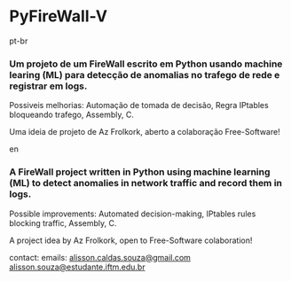 # PyFireWall-V

pt-br
### Um projeto de um FireWall escrito em Python usando machine learing (ML) para detecção de anomalias no trafego de rede e registrar em logs.

Possiveis melhorias:
  Automação de tomada de decisão,
    Regra IPtables bloqueando trafego,
  Assembly,
  C.

Uma ideia de projeto de Az Frolkork,
aberto a colaboração Free-Software!

en
### A FireWall project written in Python using machine learning (ML) to detect anomalies in network traffic and record them in logs.

Possible improvements:
  Automated decision-making,
    IPtables rules blocking traffic,
  Assembly,
  C.

A project idea by Az Frolkork,
open to Free-Software colaboration!

contact:
    emails: alisson.caldas.souza@gmail.com
            alisson.souza@estudante.iftm.edu.br

